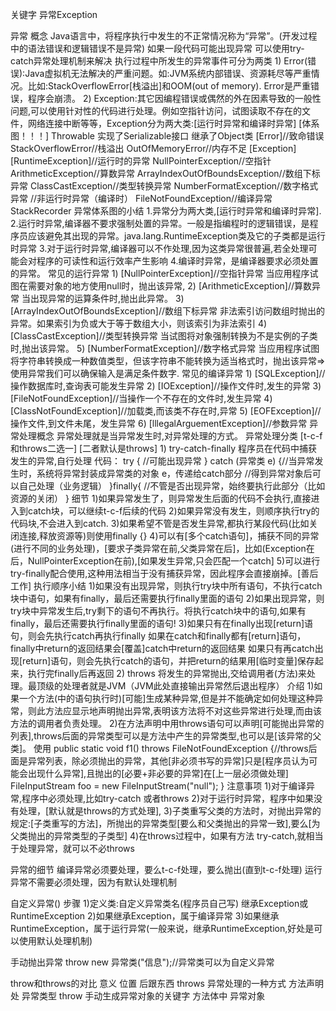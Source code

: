 关键字 异常Exception

异常
  概念
    Java语言中，将程序执行中发生的不正常情况称为“异常”。(开发过程中的语法错误和逻辑错误不是异常)
    如果一段代码可能出现异常 可以使用try-catch异常处理机制来解决
    执行过程中所发生的异常事件可分为两类
      1) Error(错误):Java虚拟机无法解决的严重问题。如:JVM系统内部错误、资源耗尽等严重情况。比如:StackOverflowError[栈溢出]和OOM(out of memory). Error是严重错误，程序会崩溃。
      2) Exception:其它因编程错误或偶然的外在因素导致的一般性问题,可以使用针对性的代码进行处理。例如空指针访问，试图读取不存在的文件，网络连接中断等等，Exception分为两大类:[运行时异常和编译时异常]
  [体系图！！！]
    Throwable 实现了Serializable接口 继承了Object类
      [Error]//致命错误
        StackOverflowError//栈溢出
        OutOfMemoryError//内存不足
      [Exception]
        [RuntimeException]//运行时的异常
          NullPointerException//空指针
          ArithmeticException//算数异常
          ArrayIndexOutOfBoundsException//数组下标异常
          ClassCastException//类型转换异常
          NumberFormatException//数字格式异常
        //非运行时异常（编译时）
          FileNotFoundException//编译异常
      StackRecorder
  异常体系图的小结
    1.异常分为两大类,[运行时异常和编译时异常].
    2.运行时异常,编译器不要求强制处置的异常。一般是指编程时的逻辑错误，是程序员应该避免其出现的异常。java.lang.RuntimeException类及它的子类都是运行时异常
    3.对于运行时异常,编译器可以不作处理,因为这类异常很普遍,若全处理可能会对程序的可读性和运行效率产生影响
    4.编译时异常，是编译器要求必须处置的异常。
  常见的运行异常
    1) [NullPointerException]//空指针异常
      当应用程序试图在需要对象的地方使用null时，抛出该异常,
    2) [ArithmeticException]//算数异常
      当出现异常的运算条件时,抛出此异常。
    3) [ArrayIndexOutOfBoundsException]//数组下标异常
      非法索引访问数组时抛出的异常。如果索引为负或大于等于数组大小，则该索引为非法索引
    4) [ClassCastException]//类型转换异常
      当试图将对象强制转换为不是实例的子类时,抛出该异常。
    5) [NumberFormatException]//数字格式异常
      当应用程序试图将字符串转换成一种数值类型，但该字符串不能转换为适当格式时，抛出该异常=>使用异常我们可以确保输入是满足条件数字.
  常见的编译异常
    1) [SQLException]//操作数据库时,查询表可能发生异常
    2) [IOException]//操作文件时,发生的异常
    3) [FileNotFoundException]//当操作一个不存在的文件时,发生异常
    4) [ClassNotFoundException]//加载类,而该类不存在时,异常
    5) [EOFException]//操作文件,到文件未尾，发生异常
    6) [lllegalArguementException]//参数异常
  异常处理概念
    异常处理就是当异常发生时,对异常处理的方式。
  异常处理分类 [t-c-f和throws二选一] [二者默认是throws]
    1) try-catch-finally
      程序员在代码中捕获发生的异常,自行处理
      代码：
        try {
          //可能出现异常
        } catch (异常类 e) {//当异常发生时，系统将异常封装成异常类的对象 e，传递给catch部分
          //得到异常对象后可以自己处理（业务逻辑）
        }finally{
          //不管是否出现异常，始终要执行此部分（比如资源的关闭）
        }
      细节
        1)如果异常发生了，则异常发生后面的代码不会执行,直接进入到catch块，可以继续t-c-f后续的代码
        2)如果异常没有发生，则顺序执行try的代码块,不会进入到catch.
        3)如果希望不管是否发生异常,都执行某段代码(比如关闭连接,释放资源等)则使用finally {}
        4)可以有[多个catch语句]，捕获不同的异常(进行不同的业务处理)，[要求子类异常在前,父类异常在后]，比如(Exception在后，NullPointerException在前),[如果发生异常,只会匹配一个catch]
        5)可以进行try-finally配合使用,这种用法相当于没有捕获异常，因此程序会直接崩掉。[善后工作]
      执行顺序小结
        1)如果没有出现异常，则执行try块中所有语句，不执行catch块中语句，如果有finally，最后还需要执行finally里面的语句
        2)如果出现异常，则try块中异常发生后,try剩下的语句不再执行。将执行catch块中的语句,如果有finally，最后还需要执行finally里面的语句!
        3)如果只有在finally出现[return]语句，则会先执行catch再执行finally
          如果在catch和finally都有[return]语句，finally中return的返回结果会[覆盖]catch中return的返回结果
          如果只有再catch出现[return]语句，则会先执行catch的语句，并把return的结果用[临时变量]保存起来，执行完finally后再返回
    2) throws
      将发生的异常抛出,交给调用者(方法)来处理。最顶级的处理者就是JVM（JVM此处直接输出异常然后退出程序）
      介绍
        1)如果一个方法(中的语句执行时)[可能]生成某种异常,但是并不能确定如何处理这种异常，则此方法应显示地声明抛出异常,表明该方法将不对这些异常进行处理,而由该方法的调用者负责处理。
        2)在方法声明中用throws语句可以声明[可能抛出异常的列表],throws后面的异常类型可以是方法中产生的异常类型,也可以是[该异常的父类]。
      使用
        public static void f1() throws FileNotFoundException {//throws后面是异常列表，除必须抛出的异常，其他[非必须书写的异常]只是[程序员认为可能会出现什么异常],且抛出的[必要+非必要的异常]在[上一层必须做处理]
          FileInputStream foo = new FileInputStream("null");
        }
      注意事项
        1)对于编译异常,程序中必须处理,比如try-catch 或者throws
        2)对于运行时异常，程序中如果没有处理，[默认就是throws的方式处理],
        3)子类重写父类的方法时，对抛出异常的规定:[子类重写的方法]，所抛出的异常类型[要么和父类抛出的异常一致],要么[为父类抛出的异常类型的子类型]
        4)在throws过程中，如果有方法 try-catch,就相当于处理异常，就可以不必throws

  异常的细节
    编译异常必须要处理，要么t-c-f处理，要么抛出(直到t-c-f处理)
    运行异常不需要必须处理，因为有默认处理机制
      
  自定义异常()
    步骤
      1)定义类:自定义异常类名(程序员自己写) 继承Exception或RuntimeException
      2)如果继承Exception，属于编译异常
      3)如果继承RuntimeException，属于运行异常(一般来说，继承RuntimeException,好处是可以使用默认处理机制)
    
  手动抛出异常
    throw new 异常类("信息");//异常类可以为自定义异常

  throw和throws的对比
            意义                      位置       后跟东西
    throws  异常处理的一种方式        方法声明处  异常类型
    throw   手动生成异常对象的关键字   方法体中   异常对象
